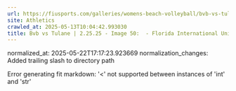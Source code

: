 ```yaml
---
url: https://fiusports.com/galleries/womens-beach-volleyball/bvb-vs-tulane-2-25-25/image-50/355/62603/
site: Athletics
crawled_at: 2025-05-13T10:04:42.993030
title: Bvb vs Tulane | 2.25.25 - Image 50:  - Florida International University
---
```

normalized_at: 2025-05-22T17:17:23.923669
normalization_changes: Added trailing slash to directory path

Error generating fit markdown: '<' not supported between instances of 'int' and 'str'